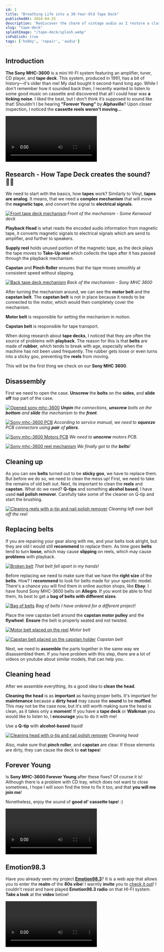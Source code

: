 ```yaml
---
id: 1
title: "Breathing Life into a 30-Year-Old Tape Deck"
publishedAt: 2024-04-25
description: 'Rediscover the charm of vintage audio as I restore a classic tape deck, sharing tips and stories from the journey.'
slug: "tape-deck"
splashImage: "/tape-deck/splash.webp"
isPublish: true
tags: ['hobby', 'repair', 'audio']
---
```


## Introduction

**The Sony MHC-3600** is a mini HI-FI system featuring an amplifier, tuner, CD player, and **tape deck**. This system, produced in 1991, has a bit of history—it's older than me!
My dad bought it second-hand long ago. While I don't remember how it sounded back then, I recently wanted to listen to some good music on cassette and discovered that all I could hear was **a ticking noise**.
I liked the beat, but I don't think it’s supposed to sound like that! Shouldn't I be hearing **"Forever Young"** by **Alphaville**? Upon closer inspection, I noticed the **cassette reels weren't moving...**

<video controls>
  <source src="/tape-deck/ticking.mp4" type="video/mp4">
</video>

## Research - How Tape Deck creates the sound? 👨‍🏫

We need to start with the basics, how **tapes** work?
Similarly to Vinyl, **tapes are analog**. It means, that we need a **complex mechanism** that will move the **magnetic tape**, and convert the signal to **electrical signals**.

[![Front tape deck mechanism](/tape-deck/mechanism-front.webp)](/tape-deck/mechanism-front.webp)
*Front of the mechanism - Some Kenwood deck*

**Playback Head** is what reads the encoded audio information from magnetic tape, it converts magnetic signals to electrical signals which are send to amplifier, and further to speakers.

**Supply reel** holds unused portion of the magnetic tape, as the deck plays the tape moves to **Take-Up reel** which collects the tape after it has passed through the playback mechanism.

**Capstan** and **Pinch Roller** ensures that the tape moves smoothly at consistent speed without slipping.

[![Back tape deck mechanism](/tape-deck/mechanism-back.webp)](/tape-deck/mechanism-back.webp)
*Back of the mechanism - Sony MHC 3600*

After turning the mechanism around, we can see the **motor belt** and the **capstan belt**.
The **capstan belt** is not in place because it needs to be connected to the motor, which would then completely cover the mechanism.

**Motor belt** is responsible for setting the mechanism in motion.

**Capstan belt** is responsible for tape transport.

When doing research about **tape decks**, I noticed that they are often the source of problems with **playback**.
The reason for this is that **belts** are made of **rubber**, which tends to break with age, especially when the machine has not been used frequently.
The rubber gets loose or even turns into a sticky goo, preventing the **reels** from moving.

This will be the first thing we check on our **Sony MHC 3600**.

## Disassembly

First we need to open the case. **Unscrew** the **bolts** on the **sides**, and **slide off** top part of the case.

[![Opened sony mhc-3600](/tape-deck/disassembly-1.webp)](/tape-deck/disassembly-1.webp)
***Unpin** the connections, **unscrew** bolts on the **bottom** and **slide** the mechanism to the **front**.*

[![Sony mhc-3600 PCB](/tape-deck/disassembly-2.webp)](/tape-deck/disassembly-2.webp)
*According to service manual, we need to **squeeze** PCB connectors using **pair** of **pliers**.*

[![Sony mhc-3600 Motors PCB](/tape-deck/disassembly-4.webp)](/tape-deck/disassembly-4.webp)
*We need to **unscrew** motors PCB.*

[![Sony mhc-3600 reel mechanism](/tape-deck/disassembly-5.webp)](/tape-deck/disassembly-5.webp)
*We finally got to the **belts**!*

## Cleaning up

As you can see **belts** turned out to be **sticky goo**, we have to replace them. But before we do so, we need to clean the mess up!
First, we need to take the remains of old belt out. Next, its important to clean the **reels** and **capstan**.
What do we need? **Q-tips** and something **alcohol based**, I have used **nail polish remover**. Carefully take some of the cleaner on Q-tip
and start the brushing.

[![Cleaning reels with q-tip and nail polish remover](/tape-deck/cleaning.webp)](/tape-deck/cleaning.webp)
*Cleaning left over belt off the reel*

## Replacing belts

If you are repairing your gear along with me, and your belts look alright, but they are old I would still **recommend** to replace them.
As time goes **belts** tend to turn **loose**, which may cause **slipping** on reels, which may cause **problems** with playback.

[![Broken belt](/tape-deck/broken-belt.webp)](/tape-deck/broken-belt.webp)
*That belt fell apart in my hands!*

Before replacing we need to make sure that we have the **right size** of the **belts**. How? I **recommend** to look for belts made for your specific model.
There's a chance you will find them in online auction shops, like **Ebay**. I have found Sony MHC-3600 belts on **Allegro**. If you wont be able to find them, its best to get a **bag of belts with different sizes**.

[![Bag of belts](/tape-deck/bag-of-belts.webp)](/tape-deck/bag-of-belts.webp)
*Bag of belts I have ordered for a different project!*

Place the new capstan belt around the **capstan motor pulley** and the **flywheel**.
**Ensure** the belt is properly seated and not twisted.

[![Motor belt placed on the reel](/tape-deck/mechanism-back.webp)](/tape-deck/mechanism-back.webp)
*Motor belt*

[![Capstan belt placed on the capstan holder](/tape-deck/capstan-belt.webp)](/tape-deck/capstan-belt.webp)
*Capstan belt*

Next, we need to **assemble** the parts together in the same way we disassembled them.
If you have problem with this step, there are a lot of videos on youtube about similar models, that can help you.

## Cleaning head

After we assemble everything, its a good idea to **clean the head**.

**Cleaning the head** is as **important** as having proper belts. It's important for **maintenance** because a **dirty head** may cause the **sound** to be **muffled**. This may not be the case now, but it's still worth making sure the head is clean, as it takes only a **moment**! If you have a **tape deck** or **Walkman** you would like to listen to, I **encourage** you to do it with me!

Use a **Q-tip** with **alcohol-based** liquid!

[![Cleaning head with q-tip and nail polish remover](/tape-deck/cleaning-head.webp)](/tape-deck/cleaning-head.webp)
*Cleaning head*

Also, make sure that **pinch roller**, and **capstan** are clear. If those elements are dirty, they can cause the deck to **eat tapes**!

## Forever Young

Is **Sony MHC-3600 Forever Young** after these fixes? Of course it is!
Although there is a problem with CD tray, which does not want to close sometimes, I hope I will soon find the time to fix it too, and that **you will me join me**!

Nonetheless, enjoy the sound of **good ol' cassette tape**! :)

<video controls>
  <source src="/tape-deck/forever-young.mp4" type="video/mp4">
</video>

## Emotion98.3

Have you already seen my project **[Emotion98.3](https://emotion.miami/)**? It is a web app that allows you to enter the **realm** of the **80s vibe**!
I warmly **invite** you to [check it out](https://emotion.miami/)! I couldn't resist and have played **Emotion98.3 radio** on that HI-FI system. **Take a look** at the **video** below!

<video controls>
  <source src="/tape-deck/emotion.mp4" type="video/mp4">
</video>